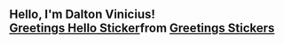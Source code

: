 ## Hello, I'm Dalton Vinicius! <div class="tenor-gif-embed" data-postid="18182025477566448795" data-share-method="host" data-aspect-ratio="1" data-width="100%"><a href="https://tenor.com/view/greetings-hello-hi-hey-hiya-gif-18182025477566448795">Greetings Hello Sticker</a>from <a href="https://tenor.com/search/greetings-stickers">Greetings Stickers</a></div> <script type="text/javascript" async src="https://tenor.com/embed.js"></script>

<!--
**daltonvinicius/daltonvinicius** is a ✨ _special_ ✨ repository because its `README.md` (this file) appears on your GitHub profile.

Here are some ideas to get you started:

- 🔭 I’m currently working on ...
- 🌱 I’m currently learning ...
- 👯 I’m looking to collaborate on ...
- 🤔 I’m looking for help with ...
- 💬 Ask me about ...
- 📫 How to reach me: ...
- 😄 Pronouns: ...
- ⚡ Fun fact: ...
-->
